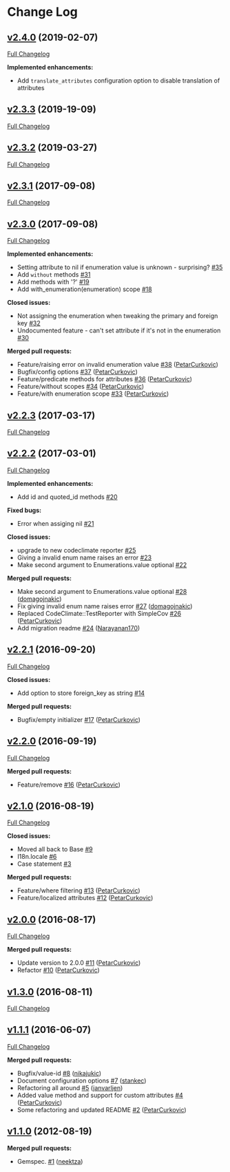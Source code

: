 # Change Log

## [v2.4.0](https://github.com/infinum/enumerations/tree/v2.4.0) (2019-02-07)
[Full Changelog](https://github.com/infinum/enumerations/compare/v2.3.3...v2.4.0)

**Implemented enhancements:**

- Add `translate_attributes` configuration option to disable translation of attributes

## [v2.3.3](https://github.com/infinum/enumerations/tree/v2.3.1) (2019-19-09)
[Full Changelog](https://github.com/infinum/enumerations/compare/v2.3.2...v2.3.3)

## [v2.3.2](https://github.com/infinum/enumerations/tree/v2.3.1) (2019-03-27)
[Full Changelog](https://github.com/infinum/enumerations/compare/v2.3.1...v2.3.2)

## [v2.3.1](https://github.com/infinum/enumerations/tree/v2.3.1) (2017-09-08)
[Full Changelog](https://github.com/infinum/enumerations/compare/v2.3.0...v2.3.1)

## [v2.3.0](https://github.com/infinum/enumerations/tree/v2.3.0) (2017-09-08)
[Full Changelog](https://github.com/infinum/enumerations/compare/v2.2.3...v2.3.0)

**Implemented enhancements:**

- Setting attribute to nil if enumeration value is unknown - surprising? [\#35](https://github.com/infinum/enumerations/issues/35)
- Add `without` methods [\#31](https://github.com/infinum/enumerations/issues/31)
- Add methods with '?' [\#19](https://github.com/infinum/enumerations/issues/19)
- Add with\_enumeration\(enumeration\) scope [\#18](https://github.com/infinum/enumerations/issues/18)

**Closed issues:**

- Not assigning the enumeration when tweaking the primary and foreign key [\#32](https://github.com/infinum/enumerations/issues/32)
- Undocumented feature - can't set attribute if it's not in the enumeration [\#30](https://github.com/infinum/enumerations/issues/30)

**Merged pull requests:**

- Feature/raising error on invalid enumeration value [\#38](https://github.com/infinum/enumerations/pull/38) ([PetarCurkovic](https://github.com/PetarCurkovic))
- Bugfix/config options [\#37](https://github.com/infinum/enumerations/pull/37) ([PetarCurkovic](https://github.com/PetarCurkovic))
- Feature/predicate methods for attributes [\#36](https://github.com/infinum/enumerations/pull/36) ([PetarCurkovic](https://github.com/PetarCurkovic))
- Feature/without scopes [\#34](https://github.com/infinum/enumerations/pull/34) ([PetarCurkovic](https://github.com/PetarCurkovic))
- Feature/with enumeration scope [\#33](https://github.com/infinum/enumerations/pull/33) ([PetarCurkovic](https://github.com/PetarCurkovic))

## [v2.2.3](https://github.com/infinum/enumerations/tree/v2.2.3) (2017-03-17)
[Full Changelog](https://github.com/infinum/enumerations/compare/v2.2.2...v2.2.3)

## [v2.2.2](https://github.com/infinum/enumerations/tree/v2.2.2) (2017-03-01)
[Full Changelog](https://github.com/infinum/enumerations/compare/v2.2.1...v2.2.2)

**Implemented enhancements:**

- Add id and quoted\_id methods [\#20](https://github.com/infinum/enumerations/issues/20)

**Fixed bugs:**

- Error when assiging nil [\#21](https://github.com/infinum/enumerations/issues/21)

**Closed issues:**

- upgrade to new codeclimate reporter [\#25](https://github.com/infinum/enumerations/issues/25)
- Giving a invalid enum name raises an error [\#23](https://github.com/infinum/enumerations/issues/23)
- Make second argument to Enumerations.value optional [\#22](https://github.com/infinum/enumerations/issues/22)

**Merged pull requests:**

- Make second argument to Enumerations.value optional [\#28](https://github.com/infinum/enumerations/pull/28) ([domagojnakic](https://github.com/domagojnakic))
- Fix giving invalid enum name raises error [\#27](https://github.com/infinum/enumerations/pull/27) ([domagojnakic](https://github.com/domagojnakic))
- Replaced CodeClimate::TestReporter with SimpleCov [\#26](https://github.com/infinum/enumerations/pull/26) ([PetarCurkovic](https://github.com/PetarCurkovic))
- Add migration readme [\#24](https://github.com/infinum/enumerations/pull/24) ([Narayanan170](https://github.com/Narayanan170))

## [v2.2.1](https://github.com/infinum/enumerations/tree/v2.2.1) (2016-09-20)
[Full Changelog](https://github.com/infinum/enumerations/compare/v2.2.0...v2.2.1)

**Closed issues:**

- Add option to store foreign\_key as string [\#14](https://github.com/infinum/enumerations/issues/14)

**Merged pull requests:**

- Bugfix/empty initializer [\#17](https://github.com/infinum/enumerations/pull/17) ([PetarCurkovic](https://github.com/PetarCurkovic))

## [v2.2.0](https://github.com/infinum/enumerations/tree/v2.2.0) (2016-09-19)
[Full Changelog](https://github.com/infinum/enumerations/compare/v2.1.0...v2.2.0)

**Merged pull requests:**

- Feature/remove [\#16](https://github.com/infinum/enumerations/pull/16) ([PetarCurkovic](https://github.com/PetarCurkovic))

## [v2.1.0](https://github.com/infinum/enumerations/tree/v2.1.0) (2016-08-19)
[Full Changelog](https://github.com/infinum/enumerations/compare/v2.0.0...v2.1.0)

**Closed issues:**

- Moved all back to Base [\#9](https://github.com/infinum/enumerations/issues/9)
- I18n.locale [\#6](https://github.com/infinum/enumerations/issues/6)
- Case statement [\#3](https://github.com/infinum/enumerations/issues/3)

**Merged pull requests:**

- Feature/where filtering [\#13](https://github.com/infinum/enumerations/pull/13) ([PetarCurkovic](https://github.com/PetarCurkovic))
- Feature/localized attributes [\#12](https://github.com/infinum/enumerations/pull/12) ([PetarCurkovic](https://github.com/PetarCurkovic))

## [v2.0.0](https://github.com/infinum/enumerations/tree/v2.0.0) (2016-08-17)
[Full Changelog](https://github.com/infinum/enumerations/compare/v1.3.0...v2.0.0)

**Merged pull requests:**

- Update version to 2.0.0 [\#11](https://github.com/infinum/enumerations/pull/11) ([PetarCurkovic](https://github.com/PetarCurkovic))
- Refactor [\#10](https://github.com/infinum/enumerations/pull/10) ([PetarCurkovic](https://github.com/PetarCurkovic))

## [v1.3.0](https://github.com/infinum/enumerations/tree/v1.3.0) (2016-08-11)
[Full Changelog](https://github.com/infinum/enumerations/compare/v1.1.1...v1.3.0)

## [v1.1.1](https://github.com/infinum/enumerations/tree/v1.1.1) (2016-06-07)
[Full Changelog](https://github.com/infinum/enumerations/compare/v1.1.0...v1.1.1)

**Merged pull requests:**

- Bugfix/value-id [\#8](https://github.com/infinum/enumerations/pull/8) ([nikajukic](https://github.com/nikajukic))
- Document configuration options [\#7](https://github.com/infinum/enumerations/pull/7) ([stankec](https://github.com/stankec))
- Refactoring all around [\#5](https://github.com/infinum/enumerations/pull/5) ([janvarljen](https://github.com/janvarljen))
- Added value method and support for custom attributes [\#4](https://github.com/infinum/enumerations/pull/4) ([PetarCurkovic](https://github.com/PetarCurkovic))
- Some refactoring and updated README [\#2](https://github.com/infinum/enumerations/pull/2) ([PetarCurkovic](https://github.com/PetarCurkovic))

## [v1.1.0](https://github.com/infinum/enumerations/tree/v1.1.0) (2012-08-19)
**Merged pull requests:**

- Gemspec. [\#1](https://github.com/infinum/enumerations/pull/1) ([neektza](https://github.com/neektza))
